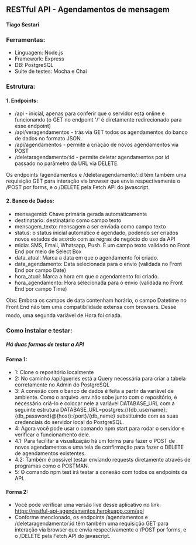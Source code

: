 ## RESTful API - Agendamentos de mensagem 

#### Tiago Sestari


### Ferramentas:
- Linguagem: Node.js
- Framework: Express
- DB: PostgreSQL
- Suite de testes: Mocha e Chai

### Estrutura: 

#### 1. Endpoints:
- /api - inicial, apenas para conferir que o servidor está online e funcionando (o GET no endpoint '/' é diretamente redirecionado para esse endpoint)
- /api/veragendamentos - trás via GET todos os agendamentos do banco de dados no formato JSON.
- /api/agendamentos - permite a criação de novos agendamentos via POST
- /deletaragendamento/:id - permite deletar agendamentos por id passado no parâmetro da URL via DELETE.

Os endpoints /agendamentos e /deletaragendamento/:id têm também uma requisição GET para interação via browser que envia respectivamente o /POST por forms, 
e o /DELETE pela Fetch API do javascript.

#### 2. Banco de Dados:
- mensagemid: Chave primária gerada automáticamente
- destinatario: destinatário como campo texto
- mensagem_texto: mensagem a ser enviada como campo texto
- status: o status inicial automático é agendado, podendo ser criados novos estados de acordo com as regras de negócio do uso da API
- midia: SMS, Email, Whatsapp, Push. É um campo texto validado no Front End por meio de Select Box
- data_atual: Marca a data em que o agendamento foi criado.
- data_agendamento: Data selecionada para o envio (validada no Front End por campo Date)
- hora_atual: Marca a hora em que o agendamento foi criado.
- hora_agendamento: Hora selecionada para o envio (validada no Front End por campo Time)

Obs: Embora os campos de data contenham horário, o campo Datetime no Front End não tem uma compatibilidade extensa com browsers. Desse modo, 
uma segunda variável de Hora foi criada.

### Como instalar e testar:
##### Há duas formas de testar a API

#### Forma 1:
- 1: Clone o repositório localmente
- 2: No caminho /api/queries está a Query necessária para criar a tabela corretamente no Admin do PostgreSQL
- 3: A conexão com o banco de dados é feita a partir da variável de ambiente. Como o arquivo .env não sobe junto com o repositório, é necessário 
  criá-lo e colocar nele a variável DATABASE_URL com a seguinte estrutura DATABASE_URL=postgres://{db_username}:{db_password}@{host}:{port}/{db_name}
  substituindo com as suas credenciais do servidor local do PostgreSQL.
- 4: Agora você pode usar o comando npm start para rodar o servidor e verificar o funcionamento dele.
 -  4.1: Para facilitar a visualização há um forms para fazer o POST de novos agendamentos e uma tela de confirmação para fazer o DELETE de agendamentos existentes.
 -  4.2: Também é possível testar enviando requests diretamente através de programas como o POSTMAN.
- 5: O comando npm test irá testar a conexão com todos os endpoints da API.

#### Forma 2:
- Você pode verificar uma versão live desse aplicativo no link: https://restful-api-agendamentos.herokuapp.com/api
- Conforme mencionado, os endpoints /agendamentos e /deletaragendamento/:id têm também uma requisição GET para interação via browser que envia respectivamente o 
  /POST por forms, e o /DELETE pela Fetch API do javascript.
